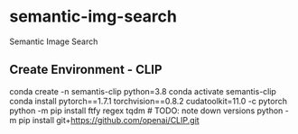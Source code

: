 # semantic-img-search
Semantic Image Search


## Create Environment - CLIP
conda create -n semantis-clip python=3.8
conda activate semantis-clip
conda install pytorch==1.7.1 torchvision==0.8.2 cudatoolkit=11.0 -c pytorch
python -m pip install ftfy regex tqdm   # TODO: note down versions
python -m pip install git+https://github.com/openai/CLIP.git
